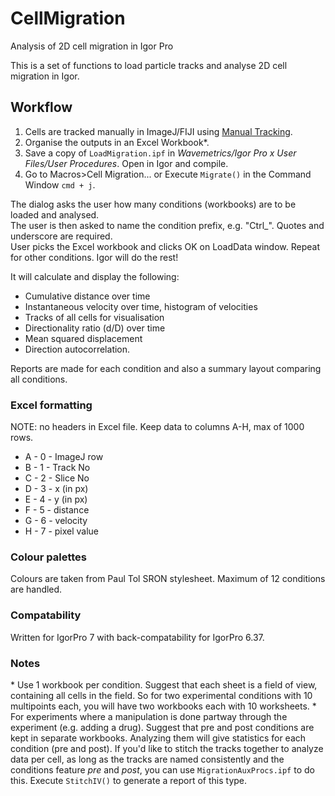 # CellMigration
Analysis of 2D cell migration in Igor Pro

This is a set of functions to load particle tracks and analyse 2D cell migration in Igor.

Workflow
--------

1. Cells are tracked manually in ImageJ/FIJI using [Manual Tracking](http://rsbweb.nih.gov/ij/plugins/track/track.html).
2. Organise the outputs in an Excel Workbook*.
3. Save a copy of `LoadMigration.ipf` in *Wavemetrics/Igor Pro x User Files/User Procedures*. Open in Igor and compile.
4. Go to Macros>Cell Migration... or Execute `Migrate()` in the Command Window `cmd + j`.

The dialog asks the user how many conditions (workbooks) are to be loaded and analysed.<br />
The user is then asked to name the condition prefix, e.g. "Ctrl_". Quotes and underscore are required.<br />
User picks the Excel workbook and clicks OK on LoadData window. Repeat for other conditions. Igor will do the rest!

It will calculate and display the following:
* Cumulative distance over time
* Instantaneous velocity over time, histogram of velocities
* Tracks of all cells for visualisation
* Directionality ratio (d/D) over time
* Mean squared displacement
* Direction autocorrelation.

Reports are made for each condition and also a summary layout comparing all conditions.

### Excel formatting

NOTE: no headers in Excel file. Keep data to columns A-H, max of 1000 rows.

* A - 0 - ImageJ row
* B - 1 - Track No
* C - 2 - Slice No
* D - 3 - x (in px)
* E - 4 - y (in px)
* F - 5 - distance
* G - 6 - velocity
* H - 7 - pixel value

### Colour palettes
Colours are taken from Paul Tol SRON stylesheet. Maximum of 12 conditions are handled.

### Compatability
Written for IgorPro 7 with back-compatability for IgorPro 6.37.

### Notes
\*  Use 1 workbook per condition. Suggest that each sheet is a field of view, containing all cells in the field. So for two experimental conditions with 10 multipoints each, you will have two workbooks each with 10 worksheets.
\* For experiments where a manipulation is done partway through the experiment (e.g. adding a drug). Suggest that pre and post conditions are kept in separate workbooks. Analyzing them will give statistics for each condition (pre and post). If you'd like to stitch the tracks together to analyze data per cell, as long as the tracks are named consistently and the conditions feature *pre* and *post*, you can use `MigrationAuxProcs.ipf` to do this. Execute `StitchIV()` to generate a report of this type.